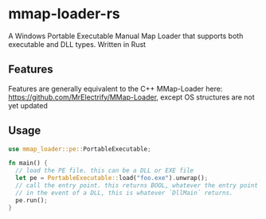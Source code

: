 # mmap-loader-rs
A Windows Portable Executable Manual Map Loader that supports both executable and DLL types. Written in Rust

## Features
Features are generally equivalent to the C++ MMap-Loader here: https://github.com/MrElectrify/MMap-Loader, except OS structures are not yet updated

## Usage
```rs
use mmap_loader::pe::PortableExecutable;

fn main() {
  // load the PE file. this can be a DLL or EXE file
  let pe = PortableExecutable::load("foo.exe").unwrap();
  // call the entry point. this returns BOOL, whatever the entry point returns.
  // in the event of a DLL, this is whatever `DllMain` returns.
  pe.run();
}
```
